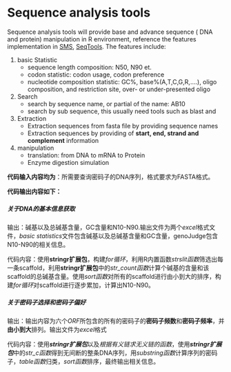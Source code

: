 # Sequence analysis tools

Sequence analysis tools will provide base and advance sequence ( DNA and protein) manipulation in R environment, reference the features implementation in [SMS](http://www.detaibio.com/sms2/group_dna.html), [SeqTools](http://www.biossc.de/seqool/index.html). The features include:

1. basic Statistic 
   - sequence length composition: N50, N90 et.
   - codon statistic: codon usage, codon preference
   - nucleotide composition statistic: GC%, base%(A,T,C,G,R,....), oligo composition, and restriction site, over- or under-presented oligo
2. Search
   - search by sequence name, or partial of the name: AB10
   - search by sub sequence, this usually need tools such as blast and 
3. Extraction
   - Extraction sequences from fasta file by providing sequence names
   - Extraction sequences by providing of **start, end, strand and complement** information
4. manipulation
   - translation: from DNA to mRNA to Protein
   - Enzyme digestion simulation 



**代码输入内容均为**：所需要查询密码子的DNA序列，格式要求为FASTA格式。

**代码输出内容如下：**

##### 	关于DNA的基本信息获取

​	输出：碱基以及总碱基含量，GC含量和N10-N90.输出文件为两个*excel*格式文件，*basic statistics*文件包含碱基以及总碱基含量和GC含量，genoJudge包含N10-N90的相关信息。

​	代码内容：使用**stringr扩展包**，构建*for循环*，利用R内置函数*strslit函数*筛选出每一条scaffold，利用**stringr扩展包**中的*str_count函数*计算个碱基的含量和该scaffold的总碱基含量。使用*sort函数*对所有的scaffold进行由小到大的排序，构建*for循环*对scaffold进行逐步累加，计算出N10-N90。

##### 	关于密码子选择和密码子偏好

​	输出：输出内容为六个*ORF*所包含的所有的密码子的**密码子频数**和**密码子频率**，并**由小到大**排列。输出文件为*excel*格式

​	代码内容：使用***stringr扩展包***以及*根据有义链求无义链的函数*，使用***stringr扩展包***中的*str_c函数*得到无间断的整条DNA序列，用*substring函数*计算序列的密码子，*table函数*归类，*sort函数*排序，最终输出相关信息。

